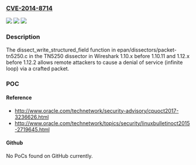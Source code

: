 ### [CVE-2014-8714](https://cve.mitre.org/cgi-bin/cvename.cgi?name=CVE-2014-8714)
![](https://img.shields.io/static/v1?label=Product&message=n%2Fa&color=blue)
![](https://img.shields.io/static/v1?label=Version&message=n%2Fa&color=blue)
![](https://img.shields.io/static/v1?label=Vulnerability&message=n%2Fa&color=brighgreen)

### Description

The dissect_write_structured_field function in epan/dissectors/packet-tn5250.c in the TN5250 dissector in Wireshark 1.10.x before 1.10.11 and 1.12.x before 1.12.2 allows remote attackers to cause a denial of service (infinite loop) via a crafted packet.

### POC

#### Reference
- http://www.oracle.com/technetwork/security-advisory/cpuoct2017-3236626.html
- http://www.oracle.com/technetwork/topics/security/linuxbulletinoct2015-2719645.html

#### Github
No PoCs found on GitHub currently.

